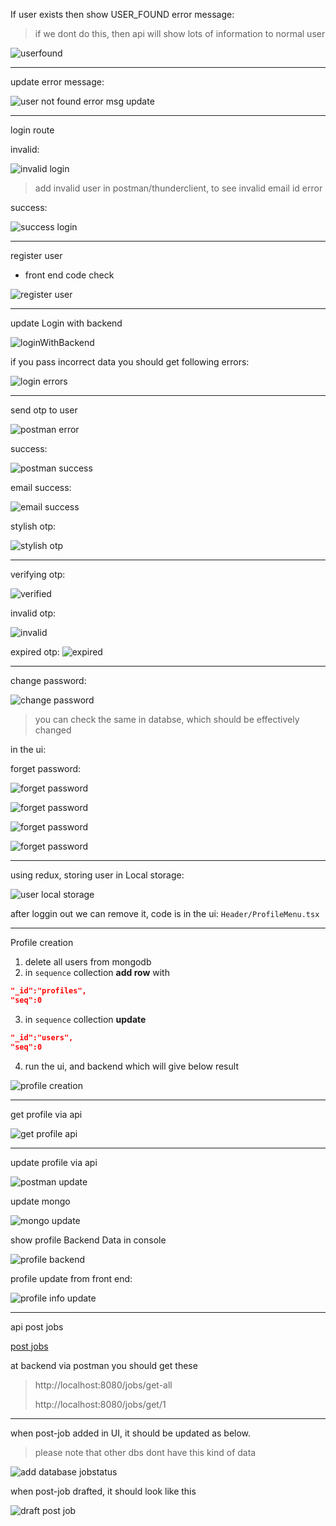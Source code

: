 If user exists then show USER_FOUND error message:

> if we dont do this, then api will show lots of information to normal user

![userfound](./img/user_found.png)

---

update error message:

![user not found error msg update](./img/userNotFoundUpdateErrMsg.png)

---

login route

invalid:

![invalid login](./img/loginInvalidCredentials.png)

> add invalid user in postman/thunderclient, to see invalid email id error

success:

![success login](./img/loginSuccess.png)

---

register user
- front end code check

![register user](./img/axiosFrontEnd.png)

---
update Login with backend 

![loginWithBackend](./img/loginWithBackend.png)

if you pass incorrect data you should get following errors:

![login errors](./img/loginErrors.png)

---
send otp to user

![postman error](./img/otpError.png)

success:

![postman success](./img/otpSuccess.png)

email success:

![email success](./img/otpSuccessEmail.png)

stylish otp:

![stylish otp](./img/StylishOtp.png)

---
verifying otp:

![verified](./img/otpVerified.png)

invalid otp:

![invalid](./img/incorrectOtp.png)

expired otp:
![expired](./img/expiredOtp.png)

---
change password:

![change password](./img/changePassword.png)

> you can check the same in databse, which should be effectively changed

in the ui:

forget password:

![forget password ](./img/forgetPasswd.png)

![forget password ](./img/forgetPassword2.png)

![forget password ](./img/forgetPassword3.png)

![forget password ](./img/forgetPassword4.png) 

---

using redux, storing user in Local storage:

![user local storage](./img/storingUserLocalStorage.png)

after loggin out we can remove it, code is in the ui: `Header/ProfileMenu.tsx`

---

Profile creation
1. delete all users from mongodb
2. in `sequence` collection **add row** with 

``` json
"_id":"profiles",
"seq":0
```
3. in `sequence` collection **update**

``` json
"_id":"users",
"seq":0
```
4. run the ui, and backend which will give below result

![profile creation](./img/profileCreation.png)

---

get profile via api

![get profile api](./img/getProfilePostman.png)

---

update profile via api

![postman update](./img/updatePostman.png)

update mongo

![mongo update](./img/updateMongo.png)

show profile Backend Data in console

![profile backend](./img/showProfileBackendData.png)

profile update from front end:

![profile info update](./img/profileInfoUpdateUI.png)

---
api post jobs

[post jobs](./img/apiPostJobs.png)

at backend via postman you should get these

> http://localhost:8080/jobs/get-all
> 
> http://localhost:8080/jobs/get/1

---
when post-job added in UI, it should be updated as below.

> please note that other dbs dont have this kind of data

![add database jobstatus](./img/jobStatusAddDB.png)

when post-job drafted, it should look like this

![draft post job](./img/postJobDraft.png)


